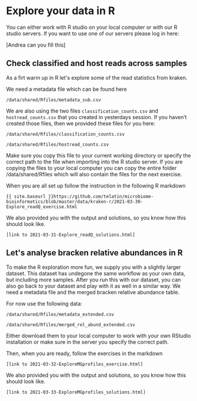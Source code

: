 # Explore your data in R

You can either work with R studio on your local computer or with our R studio servers. 
If you want to use one of our servers please log in here:

[Andrea can you fill this]

## Check classified and host reads across samples

As a firt warm up in R let's explore some of the read statistics from kraken.

We need a metadata file which can be found here

    /data/shared/Rfiles/metadata_sub.csv

We are also using the two files `classification_counts.csv` and `hostread_counts.csv` that you created in yesterdays session. If you haven’t created those files, then we provided these files for you here:

    /data/shared/Rfiles/classification_counts.csv

    /data/shared/Rfiles/hostread_counts.csv

Make sure you copy this file to your current working directory or specify the correct path to the file when importing into the R studio server.
If you are copying the files to your local computer you can copy the entire folder /data/shared/Rfiles which will also contain the files for the next exercise.

When you are all set up follow the instruction in the following R markdown

    {{ site.baseurl }}https://github.com/telatin/microbiome-bioinformatics/blob/master/data/kraken-r/2021-03-30-Explore_readQ_exercise.html

We also provided you with the output and solutions, so you know how this should look like. 

    [link to 2021-03-31-Explore_readQ_solutions.html]


## Let's analyse bracken relative abundances in R

To make the R exploration more fun, we supply you with a slightly larger dataset. This dataset has undegone the same workflow as your own data, but including more samples. After you run this with our dataset, you can also go back to your dataset and play with it as well in a similar way. We need a metadata file and the merged bracken relative abundance table.

For now use the following data:

    /data/shared/Rfiles/metadata_extended.csv

    /data/shared/Rfiles/merged_rel_abund_extended.csv

Either download them to your local computer to work with your own RStudio installation or make sure in the server you specify the correct path.

Then, when you are ready, follow the exercises in the markdown

    [link to 2021-03-32-ExploreMGprofiles_exercise.html]

We also provided you with the output and solutions, so you know how this should look like. 

    [link to 2021-03-33-ExploreMGprofiles_solutions.html]
